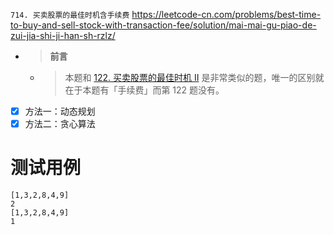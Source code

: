 
`714. 买卖股票的最佳时机含手续费` https://leetcode-cn.com/problems/best-time-to-buy-and-sell-stock-with-transaction-fee/solution/mai-mai-gu-piao-de-zui-jia-shi-ji-han-sh-rzlz/
- > **前言**
  * > 本题和 [122. 买卖股票的最佳时机 II](https://leetcode-cn.com/problems/best-time-to-buy-and-sell-stock-ii/) 是非常类似的题，唯一的区别就在于本题有「手续费」而第 122 题没有。
- [x] 方法一：动态规划
- [x] 方法二：贪心算法

# 测试用例

```
[1,3,2,8,4,9]
2
[1,3,2,8,4,9]
1
```
